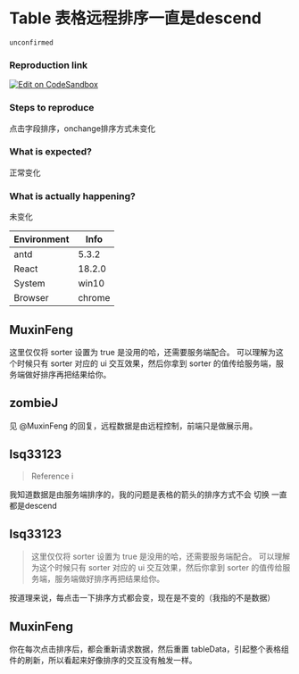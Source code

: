 # Table 表格远程排序一直是descend

`unconfirmed`

### Reproduction link

[![Edit on CodeSandbox](https://codesandbox.io/static/img/play-codesandbox.svg)](https://codesandbox.io/s/antd-table-sort-rync2p)

### Steps to reproduce

点击字段排序，onchange排序方式未变化

### What is expected?

正常变化

### What is actually happening?

未变化

| Environment | Info   |
| ----------- | ------ |
| antd        | 5.3.2  |
| React       | 18.2.0 |
| System      | win10  |
| Browser     | chrome |

<!-- generated by ant-design-issue-helper. DO NOT REMOVE -->

## MuxinFeng

这里仅仅将 sorter 设置为 true 是没用的哈，还需要服务端配合。
可以理解为这个时候只有 sorter 对应的 ui 交互效果，然后你拿到 sorter 的值传给服务端，服务端做好排序再把结果给你。

## zombieJ

见 @MuxinFeng 的回复，远程数据是由远程控制，前端只是做展示用。

## lsq33123

> Reference i

我知道数据是由服务端排序的，我的问题是表格的箭头的排序方式不会 切换 一直都是descend

## lsq33123

> 这里仅仅将 sorter 设置为 true 是没用的哈，还需要服务端配合。 可以理解为这个时候只有 sorter 对应的 ui 交互效果，然后你拿到 sorter 的值传给服务端，服务端做好排序再把结果给你。

按道理来说，每点击一下排序方式都会变，现在是不变的（我指的不是数据）

## MuxinFeng

你在每次点击排序后，都会重新请求数据，然后重置 tableData，引起整个表格组件的刷新，所以看起来好像排序的交互没有触发一样。
